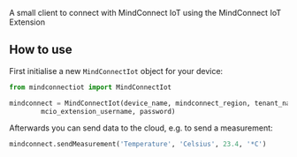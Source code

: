 A small client to connect with MindConnect IoT using the MindConnect IoT Extension

## How to use
First initialise a new `MindConnectIot` object for your device:
```python
from mindconnectiot import MindConnectIot

mindconnect = MindConnectIot(device_name, mindconnect_region, tenant_name, 
        mcio_extension_username, password)
```

Afterwards you can send data to the cloud, e.g. to send a measurement:
```python
mindconnect.sendMeasurement('Temperature', 'Celsius', 23.4, '*C')
```